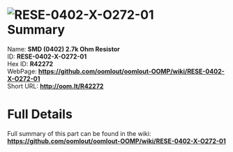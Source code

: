 
![RESE-0402-X-O272-01](https://github.com/oomlout/oomlout-OOMP/blob/master/parts/RESE-0402-X-O272-01/RESE-0402-X-O272-01_420.jpg)   
Summary
=================
  
Name: __SMD (0402) 2.7k Ohm Resistor__    
ID: __RESE-0402-X-O272-01__   
Hex ID: __R42272__   
WebPage: __https://github.com/oomlout/oomlout-OOMP/wiki/RESE-0402-X-O272-01__   
Short URL: __http://oom.lt/R42272__   

Full Details
==========================
Full summary of this part can be found in the wiki:   
__https://github.com/oomlout/oomlout-OOMP/wiki/RESE-0402-X-O272-01__    

